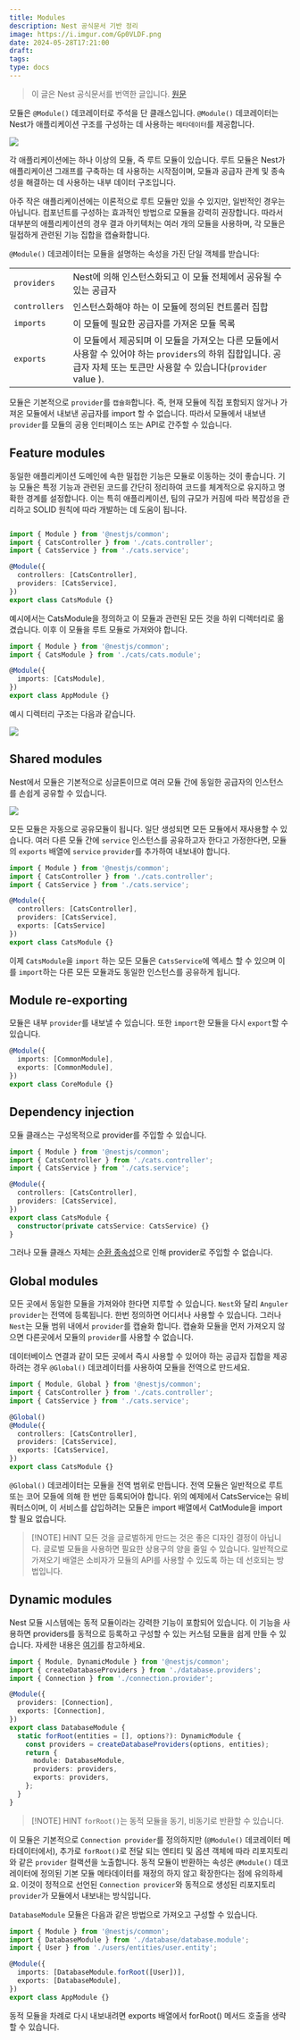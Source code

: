 ```yaml
---
title: Modules
description: Nest 공식문서 기반 정리
image: https://i.imgur.com/Gp0VLDF.png
date: 2024-05-28T17:21:00
draft: 
tags: 
type: docs
---
```

> 이 글은 Nest 공식문서를 번역한 글입니다. [원문](https://docs.nestjs.com/modules)

모듈은 `@Module()` 데코레이터로 주석을 단 클래스입니다. `@Module()` 데코레이터는 Nest가 애플리케이션 구조를 구성하는 데 사용하는 `메타데이터`를 제공합니다.

![](https://i.imgur.com/j2yProx.png)

각 애플리케이션에는 하나 이상의 모듈, 즉 루트 모듈이 있습니다. 루트 모듈은 Nest가 애플리케이션 그래프를 구축하는 데 사용하는 시작점이며, 모듈과 공급자 관계 및 종속성을 해결하는 데 사용하는 내부 데이터 구조입니다. 

아주 작은 애플리케이션에는 이론적으로 루트 모듈만 있을 수 있지만, 일반적인 경우는 아닙니다. 컴포넌트를 구성하는 효과적인 방법으로 모듈을 강력히 권장합니다. 따라서 대부분의 애플리케이션의 경우 결과 아키텍처는 여러 개의 모듈을 사용하며, 각 모듈은 밀접하게 관련된 기능 집합을 캡슐화합니다.

`@Module()` 데코레이터는 모듈을 설명하는 속성을 가진 단일 객체를 받습니다:

|               |                                                                                                                 |
| ------------- | --------------------------------------------------------------------------------------------------------------- |
| `providers`   | Nest에 의해 인스턴스화되고 이 모듈 전체에서 공유될 수 있는 공급자                                                                         |
| `controllers` | 인스턴스화해야 하는 이 모듈에 정의된 컨트롤러 집합                                                                                    |
| `imports`     | 이 모듈에 필요한 공급자를 가져온 모듈 목록                                                                                        |
| `exports`     | 이 모듈에서 제공되며 이 모듈을 가져오는 다른 모듈에서 사용할 수 있어야 하는 `providers`의 하위 집합입니다. 공급자 자체 또는 토큰만 사용할 수 있습니다(`provider` value ). |

모듈은 기본적으로 `provider`를 `캡슐화`합니다. 즉, 현재 모듈에 직접 포함되지 않거나 가져온 모듈에서 내보낸 공급자를 import 할 수 없습니다. 따라서 모듈에서 내보낸 `provider`를 모듈의 공용 인터페이스 또는 API로 간주할 수 있습니다.

## Feature modules
동일한 애플리케이션 도메인에 속한 밀접한 기능은 모듈로 이동하는 것이 좋습니다. 기능 모듈은 특정 기능과 관련된 코드를 간단히 정리하여 코드를 체계적으로 유지하고 명확한 경계를 설정합니다. 이는 특히 애플리케이션, 팀의 규모가 커짐에 따라 복잡성을 관리하고 SOLID 원칙에 따라 개발하는 데 도움이 됩니다.

```typescript

import { Module } from '@nestjs/common';
import { CatsController } from './cats.controller';
import { CatsService } from './cats.service';

@Module({
  controllers: [CatsController],
  providers: [CatsService],
})
export class CatsModule {}

```

예시에서는 CatsModule을 정의하고 이 모듈과 관련된 모든 것을 하위 디렉터리로 옮겼습니다. 이후 이 모듈을 루트 모듈로 가져와야 합니다.

```typescript
import { Module } from '@nestjs/common';
import { CatsModule } from './cats/cats.module';

@Module({
  imports: [CatsModule],
})
export class AppModule {}
```

예시 디렉터리 구조는 다음과 같습니다.

![](https://i.imgur.com/sOoXzhn.png)

## Shared modules

Nest에서 모듈은 기본적으로 싱글톤이므로 여러 모듈 간에 동일한 공급자의 인스턴스를 손쉽게 공유할 수 있습니다.

![](https://i.imgur.com/gURWqvT.png)

모든 모듈은 자동으로 공유모듈이 됩니다. 일단 생성되면 모든 모듈에서 재사용할 수 있습니다. 여러 다른 모듈 간에 `service` 인스턴스를 공유하고자 한다고 가정한다면, 모듈의 `exports` 배열에 `service` `provider`를 추가하여 내보내야 합니다.

```typescript
import { Module } from '@nestjs/common';
import { CatsController } from './cats.controller';
import { CatsService } from './cats.service';

@Module({
  controllers: [CatsController],
  providers: [CatsService],
  exports: [CatsService]
})
export class CatsModule {}
```

이제 `CatsModule`을 `import` 하는 모든 모듈은 `CatsService`에 엑세스 할 수 있으며 이를 `import`하는 다른 모든 모듈과도 동일한 인스턴스를 공유하게 됩니다.

## Module re-exporting
모듈은 내부 `provider`를 내보낼 수 있습니다. 또한 `import`한 모듈을 다시 `export`할 수 있습니다. 

```typescript
@Module({
  imports: [CommonModule],
  exports: [CommonModule],
})
export class CoreModule {}
```


## Dependency injection

모듈 클래스는 구성목적으로 provider를 주입할 수 있습니다.

```typescript
import { Module } from '@nestjs/common';
import { CatsController } from './cats.controller';
import { CatsService } from './cats.service';

@Module({
  controllers: [CatsController],
  providers: [CatsService],
})
export class CatsModule {
  constructor(private catsService: CatsService) {}
}
```

그러나 모듈 클래스 자체는 [순환 종속성](https://docs.nestjs.com/fundamentals/circular-dependency)으로 인해 provider로 주입할 수 없습니다.

## Global modules

모든 곳에서 동일한 모듈을 가져와야 한다면 지루할 수 있습니다. `Nest`와 달리 `Anguler provider`는 전역에 등록됩니다. 한번 정의하면 어디서나 사용할 수 있습니다. 그러나 `Nest`는 모듈 범위 내에서 `provider`를 캡슐화 합니다. 캡슐화 모듈을 먼저 가져오지 않으면  다른곳에서 모듈의 `provider`를 사용할 수 없습니다.

데이터베이스 연결과 같이 모든 곳에서 즉시 사용할 수 있어야 하는 공급자 집합을 제공 하려는 경우 `@Global()` 데코레이터를 사용하여 모듈을 전역으로 만드세요.

```typescript
import { Module, Global } from '@nestjs/common';
import { CatsController } from './cats.controller';
import { CatsService } from './cats.service';

@Global()
@Module({
  controllers: [CatsController],
  providers: [CatsService],
  exports: [CatsService],
})
export class CatsModule {}
```

`@Global()` 데코레이터는 모듈을 전역 범위로 만듭니다. 전역 모듈은 일반적으로 루트 또는 코어 모들에 의해 한 번만 등록되어야 합니다. 위의 예제에서 CatsService는 유비쿼터스이며, 이 서비스를 삽입하려는 모듈은 import 배열에서 CatModule을 import 할 필요 없습니다.



> [!NOTE] HINT
> 모든 것을 글로벌하게 만드는 것은 좋은 디자인 결정이 아닙니다. 글로벌 모듈을 사용하면 필요한 상용구의 양을 줄일 수 있습니다. 일반적으로 가져오기 배열은 소비자가 모듈의 API를 사용할 수 있도록 하는 데 선호되는 방법입니다.


## Dynamic modules

Nest 모듈 시스템에는 동적 모듈이라는 강력한 기능이 포함되어 있습니다. 이 기능을 사용하면 providers를 동적으로 등록하고 구성할 수 있는 커스텀 모듈을 쉽게 만들 수 있습니다. 자세한 내용은 [여기](https://docs.nestjs.com/fundamentals/dynamic-modules)를 참고하세요.

```typescript
import { Module, DynamicModule } from '@nestjs/common';
import { createDatabaseProviders } from './database.providers';
import { Connection } from './connection.provider';

@Module({
  providers: [Connection],
  exports: [Connection],
})
export class DatabaseModule {
  static forRoot(entities = [], options?): DynamicModule {
    const providers = createDatabaseProviders(options, entities);
    return {
      module: DatabaseModule,
      providers: providers,
      exports: providers,
    };
  }
}
```



> [!NOTE] HINT
> `forRoot()`는 동적 모듈을 동기, 비동기로 반환할 수 있습니다.


이 모듈은 기본적으로 `Connection provider`를 정의하지만 (`@Module()` 데코레이터 메타데이터에서), 추가로 `forRoot()`로 전달 되는 엔티티 및 옵션 객체에 따라 리포지토리와 같은 `provider` 컬랙션을 노출합니다. 동적 모듈이 반환하는 속성은 `@Module()` 데코레이터에 정의된 기본 모듈 메타데이터를 재정의 하지 않고 확장한다는 점에 유의하세요. 이것이 정적으로 선언된 `Connection provicer`와 동적으로 생성된 리포지토리 `provider`가 모듈에서 내보내는 방식입니다.

`DatabaseModule` 모듈은 다음과 같은 방법으로 가져오고 구성할 수 있습니다.

```typescript
import { Module } from '@nestjs/common';
import { DatabaseModule } from './database/database.module';
import { User } from './users/entities/user.entity';

@Module({
  imports: [DatabaseModule.forRoot([User])],
  exports: [DatabaseModule],
})
export class AppModule {}
```

동적 모듈을 차례로 다시 내보내려면 exports 배열에서 forRoot() 메서드 호출을 생략할 수 있습니다.


